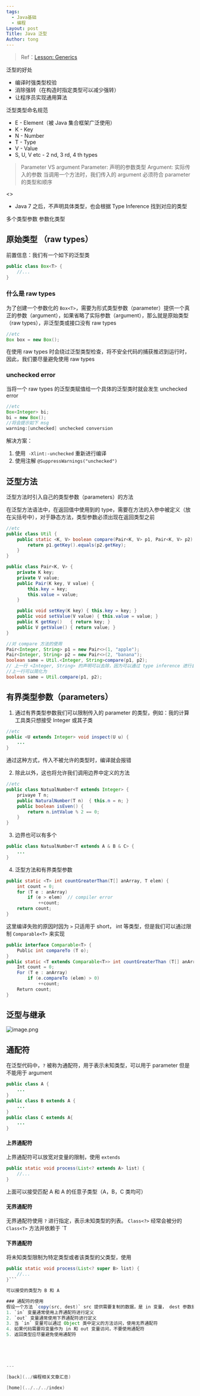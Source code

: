 ```yaml
---
tags:
  - Java基础
  - 编程
Layout: post
Title: Java 泛型
Author: tong
---
```

> Ref：[Lesson: Generics](https://docs.oracle.com/javase/tutorial/java/generics/index.html)

泛型的好处
- 编译时强类型校验
- 消除强转（在构造时指定类型可以减少强转）
- 让程序员实现通用算法

泛型类型命名规范
- E - Element（被 Java 集合框架广泛使用）
- K - Key
- N - Number
- T - Type
- V - Value
- S, U, V etc - 2 nd, 3 rd, 4 th types

> Parameter VS argument
> Parameter: 声明的参数类型
> Argument: 实际传入的参数
> 当调用一个方法时，我们传入的 argument 必须符合 parameter 的类型和顺序

<>
- Java 7 之后，不声明具体类型，也会根据 Type Inference 找到对应的类型

多个类型参数
参数化类型

## 原始类型 （raw types）

前置信息：我们有一个如下的泛型类

```java
public class Box<T> {
	//...
}
```

### 什么是 raw types

为了创建一个参数化的 `Box<T>`，需要为形式类型参数（parameter）提供一个真正的参数（argument），如果省略了实际参数（argument），那么就是原始类型（raw types），非泛型类或接口没有 raw types

```java
//etc
Box box = new Box();
```

在使用 raw types 时会绕过泛型类型检查，将不安全代码的捕获推迟到运行时，因此，我们要尽量避免使用 raw types

### unchecked error

当将一个 raw types 的泛型类赋值给一个具体的泛型类时就会发生 unchecked error

```java
//etc
Box<Integer> bi;
bi = new Box();
//将会提示如下 msg
warning:[unchecked] unchecked conversion
```

解决方案：
1. 使用  `-Xlint:-unchecked` 重新进行编译
2. 使用注解 `@SuppressWarnings("unchecked")`

## 泛型方法

泛型方法时引入自己的类型参数（parameters）的方法

在泛型方法语法中，在返回值中使用到的 type，需要在方法的入参中被定义（放在尖括号中），对于静态方法，类型参数必须出现在返回类型之前

```java
//etc
public class Util {
	public static <K, V> boolean compare(Pair<K, V> p1, Pair<K, V> p2) {
		return p1.getKey().equals(p2.getKey);
	}
}

public class Pair<K, V> {
	private K key;
	private V value;
    public Pair(K key, V value) {
        this.key = key;
        this.value = value;
    }

    public void setKey(K key) { this.key = key; }
    public void setValue(V value) { this.value = value; }
    public K getKey()   { return key; }
    public V getValue() { return value; }
}

//对 compare 方法的使用
Pair<Integer, String> p1 = new Pair<>(1, "apple");
Pair<Integer, String> p2 = new Pair<>(2, "banana");
boolean same = Util.<Integer, String>compare(p1, p2); 
// 上一行 <Integer, String> 的声明可以去除，因为可以通过 type inference 进行自动匹配
//上一行可以简化为
boolean same = Util.compare(p1, p2); 
```

## 有界类型参数（parameters）

1. 通过有界类型参数我们可以限制传入的 parameter 的类型，例如：我的计算工具类只想接受 Integer 或其子类

``` java
//etc
public <U extends Integer> void inspect(U u) {
	...
}
```

通过这种方式，传入不被允许的类型时，编译就会报错

2. 除此以外，这也将允许我们调用边界中定义的方法

```java
//etc
public class NatualNumber<T extends Integer> {
	privaye T n;
	public NaturalNumber(T n)  { this.n = n; }
	public boolean isEven() {
		return n.intValue % 2 == 0;   
	}
}
```

3. 边界也可以有多个

```java
public class NatualNumber<T extends A & B & C> {
	...
}
```

4. 泛型方法和有界类型参数
```java
public static <T> int countGreaterThan(T[] anArray, T elem) {
    int count = 0;
    for (T e : anArray)
        if (e > elem)  // compiler error
            ++count;
    return count;
}
```

这里编译失败的原因时因为 `>` 只适用于 short， int 等类型，但是我们可以通过限制 `Comparable<T>` 来实现

```java
public interface Comparable<T> {
    Public int compareTo (T o);
}
public static <T extends Comparable<T>> int countGreaterThan (T[] anArray, T elem) {
    Int count = 0;
    For (T e : anArray)
        if (e.compareTo (elem) > 0)
            ++count;
    Return count;
}
```

## 泛型与继承
![image.png](https://cdn.jsdelivr.net/gh/TongCodeSpace/picForBlog@master/data20240425170358.png)

## 通配符

在泛型代码中，`?`  被称为通配符，用于表示未知类型，可以用于 parameter 但是不能用于 argument

```java
public class A {
	...
}
public class B extends A {
	...
}
public class C extends A{
	...
}
```
#### 上界通配符

上界通配符可以放宽对变量的限制，使用 `extends`
```java
public static void process(List<? extends A> list) {
	//...
}
```
上面可以接受匹配 A 和 A 的任意子类型（A，B，C 类均可）

#### 无界通配符

无界通配符使用 `?`  进行指定，表示未知类型的列表。
`Class<?>`  经常会被分的 `Class<T>` 方法并依赖于 `T

#### 下界通配符
将未知类型限制为特定类型或者该类型的父类型，使用 

```java
public static void process(List<? super B> list) {
	//...
}```

可以接受的类型为 B 和 A

### 通配符的使用
假设一个方法 `copy(src, dest)` src 提供需要复制的数据，是 in 变量， dest 参数接受数据，是 out 变量
1. `in` 变量通常使用上界通配符进行定义
2. `out` 变量通常使用下界通配符进行定义
3. 当 `in` 变量可以通过 Object 类中定义的方法访问，使用无界通配符
4. 如果代码需要将变量作为 in 和 out 变量访问，不要使用通配符
5. 返回类型应尽量避免使用通配符





---

[back](../编程相关文章汇总)

[home](../../../index)